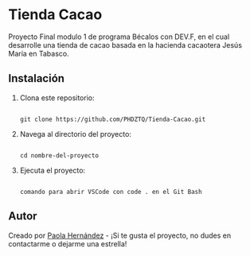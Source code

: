# Tienda Cacao

Proyecto Final modulo 1 de programa Bécalos con DEV.F, en el cual desarrolle una tienda de cacao basada en la hacienda cacaotera Jesús María en Tabasco.

## Instalación

1. Clona este repositorio:

   ```

   git clone https://github.com/PHDZTQ/Tienda-Cacao.git

   ```

2. Navega al directorio del proyecto:

   ```

   cd nombre-del-proyecto

   ```

3. Ejecuta el proyecto:

   ```

   comando para abrir VSCode con code . en el Git Bash

   ```

## Autor

Creado por [Paola Hernández](https://github.com/PHDZTQ) - ¡Si te gusta el proyecto, no dudes en contactarme o dejarme una estrella!
